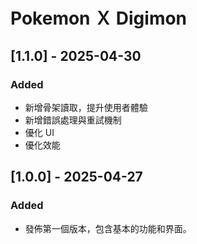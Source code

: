 # Pokemon Ｘ Digimon

## [1.1.0] - 2025-04-30

### Added
- 新增骨架讀取，提升使用者體驗
- 新增錯誤處理與重試機制
- 優化 UI
- 優化效能

## [1.0.0] - 2025-04-27

### Added
- 發佈第一個版本，包含基本的功能和界面。